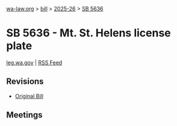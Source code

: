 [wa-law.org](/) > [bill](/bill/) > [2025-26](/bill/2025-26/) > [SB 5636](/bill/2025-26/sb/5636/)

# SB 5636 - Mt. St. Helens license plate
[leg.wa.gov](https://app.leg.wa.gov/billsummary?BillNumber=5636&Year=2025&Initiative=false) | [RSS Feed](./rss.xml)

## Revisions
* [Original Bill](1/)

## Meetings